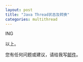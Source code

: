 ```yaml
---
layout: post
title: "Java Thread状态及转换"
categories: multithread
---
```

ING

以上。

您有任何问题或建议，请给我写[邮件](mailto:yinwer81@gmail.com)。

